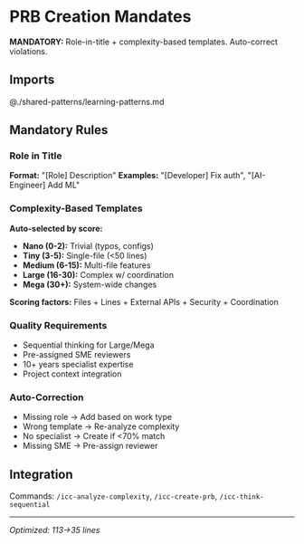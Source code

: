 # PRB Creation Mandates

**MANDATORY:** Role-in-title + complexity-based templates. Auto-correct violations.

## Imports
@./shared-patterns/learning-patterns.md

## Mandatory Rules

### Role in Title
**Format:** "[Role] Description"
**Examples:** "[Developer] Fix auth", "[AI-Engineer] Add ML"

### Complexity-Based Templates
**Auto-selected by score:**
- **Nano (0-2):** Trivial (typos, configs)
- **Tiny (3-5):** Single-file (<50 lines)
- **Medium (6-15):** Multi-file features
- **Large (16-30):** Complex w/ coordination
- **Mega (30+):** System-wide changes

**Scoring factors:** Files + Lines + External APIs + Security + Coordination

### Quality Requirements
- Sequential thinking for Large/Mega
- Pre-assigned SME reviewers
- 10+ years specialist expertise
- Project context integration

### Auto-Correction
- Missing role → Add based on work type
- Wrong template → Re-analyze complexity
- No specialist → Create if <70% match
- Missing SME → Pre-assign reviewer

## Integration
Commands: `/icc-analyze-complexity`, `/icc-create-prb`, `/icc-think-sequential`

---
*Optimized: 113→35 lines*